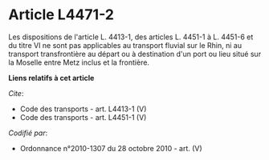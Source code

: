 # Article L4471-2

Les dispositions de l'article L. 4413-1, des articles L. 4451-1 à L. 4451-6 et du titre VI ne sont pas applicables au
transport fluvial sur le Rhin, ni au transport transfrontière au départ ou à destination d'un port ou lieu situé sur la
Moselle entre Metz inclus et la frontière.

**Liens relatifs à cet article**

_Cite_:

  - Code des transports - art. L4413-1 (V)
  - Code des transports - art. L4451-1 (V)

_Codifié par_:

  - Ordonnance n°2010-1307 du 28 octobre 2010 - art. (V)
